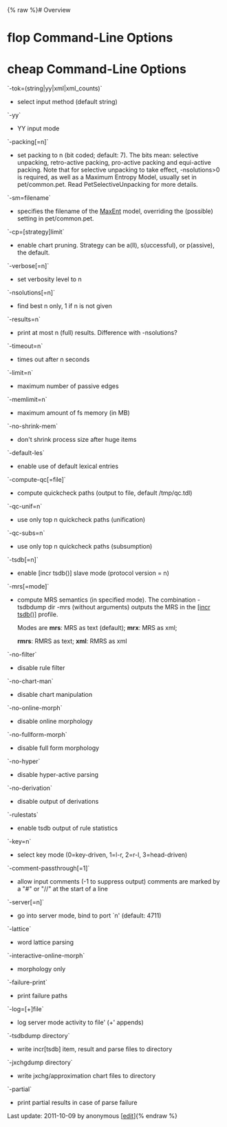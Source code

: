 {% raw %}# Overview

# flop Command-Line Options

# cheap Command-Line Options

\`-tok=(string\|yy\|xml\|xml\_counts)\`  
- select input method (default string)

\`-yy\`  
- YY input mode

\`-packing\[=n\]\`  
- set packing to n (bit coded; default: 7). The bits mean: selective
unpacking, retro-active packing, pro-active packing and equi-active
packing. Note that for selective unpacking to take effect,
-nsolutions&gt;0 is required, as well as a Maximum Entropy Model,
usually set in pet/common.pet. Read
PetSelectiveUnpacking for more details.

\`-sm=filename\`  
- specifies the filename of the [MaxEnt](/MaxEnt) model, overriding
the (possible) setting in pet/common.pet.

\`-cp=\[strategy\]limit\`  
- enable chart pruning. Strategy can be a(ll), s(uccessful), or
p(assive), the default.

\`-verbose\[=n\]\`  
- set verbosity level to n

\`-nsolutions\[=n\]\`  
- find best n only, 1 if n is not given

\`-results=n\`  
- print at most n (full) results. Difference with -nsolutions?

\`-timeout=n\`  
- times out after n seconds

\`-limit=n\`  
- maximum number of passive edges

\`-memlimit=n\`  
- maximum amount of fs memory (in MB)

\`-no-shrink-mem\`  
- don't shrink process size after huge items

\`-default-les\`  
- enable use of default lexical entries

\`-compute-qc\[=file\]\`  
- compute quickcheck paths (output to file, default /tmp/qc.tdl)

\`-qc-unif=n\`  
- use only top n quickcheck paths (unification)

\`-qc-subs=n\`  
- use only top n quickcheck paths (subsumption)

\`-tsdb\[=n\]\`  
- enable \[incr tsdb()\] slave mode (protocol version = n)

\`-mrs\[=mode\]\`  
- compute MRS semantics (in specified mode). The combination
-tsdbdump dir -mrs (without arguments) outputs the MRS in the
[\[incr tsdb()\]](http://www.delph-in.net/itsdb) profile.
  
  Modes are **mrs**: MRS as text (default); **mrx**: MRS as xml;
  
  **rmrs**: RMRS as text; **xml**: RMRS as xml

\`-no-filter\`  
- disable rule filter

\`-no-chart-man\`  
- disable chart manipulation

\`-no-online-morph\`  
- disable online morphology

\`-no-fullform-morph\`  
- disable full form morphology

\`-no-hyper\`  
- disable hyper-active parsing

\`-no-derivation\`  
- disable output of derivations

\`-rulestats\`  
- enable tsdb output of rule statistics

\`-key=n\`  
- select key mode (0=key-driven, 1=l-r, 2=r-l, 3=head-driven)

\`-comment-passthrough\[=1\]\`  
- allow input comments (-1 to suppress output) comments are marked by
a "\#" or "//" at the start of a line

\`-server\[=n\]\`  
- go into server mode, bind to port \`n' (default: 4711)

\`-lattice\`  
- word lattice parsing

\`-interactive-online-morph\`  
- morphology only

\`-failure-print\`  
- print failure paths

\`-log=\[+\]file\`  
- log server mode activity to file' (+' appends)

\`-tsdbdump directory\`  
- write incr\[tsdb\] item, result and parse files to directory

\`-jxchgdump directory\`  
- write jxchg/approximation chart files to directory

\`-partial\`  
- print partial results in case of parse failure

Last update: 2011-10-09 by anonymous [[edit](https://github.com/delph-in/docs/wiki/PetOptions/_edit)]{% endraw %}
